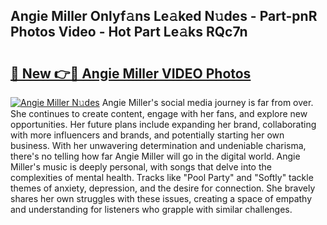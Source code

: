 ## Angie Miller Onlyf𝚊ns Le𝚊ked N𝚞des - Part-pnR Photos Video - Hot Part Le𝚊ks RQc7n

# <h2><a href="http://ac54499.deff.icu/?id=Angie+Miller">🔗 New 👉🔴 Angie Miller VIDEO Photos</a></h2>

[![Angie Miller N𝚞des](https://i.imgur.com/rIISA9y.gif)](http://ac54499.deff.icu/?id=Angie+Miller)
Angie Miller's social media journey is far from over. She continues to create content, engage with her fans, and explore new opportunities. Her future plans include expanding her brand, collaborating with more influencers and brands, and potentially starting her own business. With her unwavering determination and undeniable charisma, there's no telling how far Angie Miller will go in the digital world. Angie Miller's music is deeply personal, with songs that delve into the complexities of mental health. Tracks like "Pool Party" and "Softly" tackle themes of anxiety, depression, and the desire for connection. She bravely shares her own struggles with these issues, creating a space of empathy and understanding for listeners who grapple with similar challenges.
